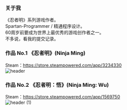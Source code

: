 ### 关于我
《忍者明》系列游戏作者。  
Spartan-Programmer / 精通程序设计。  
60周岁前要成为世界上最优秀的游戏创作者之一。  
不多说，看我的提交记录。  

### 作品 No.1 《忍者明》(Ninja Ming)
Steam：https://store.steampowered.com/app/3234330  
![header](https://github.com/user-attachments/assets/a4eb8348-a232-4803-9983-88fc7191f8fa)  

### 作品 No.2 《忍者明：悟》(Ninja Ming: Wu)
Steam：https://store.steampowered.com/app/1569750  
![header (1)](https://github.com/user-attachments/assets/9942f6dc-b2bd-4618-8365-4143a07ef1f9)  



